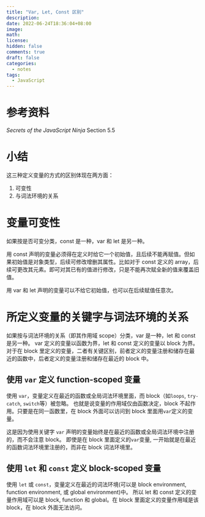 ```yaml
---
title: "Var, Let, Const 区别"
description:
date: 2022-06-24T18:36:04+08:00
image:
math:
license:
hidden: false
comments: true
draft: false
categories:
  - notes
tags:
  - JavaScript
---
```


# 参考资料

_Secrets of the JavaScript Ninja_ Section 5.5

# 小结

这三种定义变量的方式的区别体现在两方面：

1. 可变性
2. 与词法环境的关系

# 变量可变性

如果按是否可变分类，const 是一种，var 和 let 是另一种。

用 const 声明的变量必须得在定义时给它一个初始值，且后续不能再赋值。但如果初始值是对象类型，后续可修改增删其属性。比如对于 const 定义的 array，后续可更改其元素。即可对其已有的值进行修改，只是不能再次赋全新的值来覆盖旧值。

用 var 和 let 声明的变量可以不给它初始值，也可以在后续赋值任意次。

# 所定义变量的关键字与词法环境的关系

如果按与词法环境的关系（即其作用域 scope）分类，var 是一种，let 和 const 是另一种。
var 定义的变量以函数为界，let 和 const 定义的变量以 block 为界。
对于在 block 里定义的变量，二者有关键区别，前者定义的变量注册和储存在最近的函数中，后者定义的变量注册和储存在最近的 block 中。

## 使用 `var` 定义 function-scoped 变量

使用 `var`，变量定义在最近的函数或全局词法环境里面，而 block（如`loops`, `try-catch`, `switch`等）被忽略。 也就是说变量的作用域仅由函数决定，block 不起作用。只要是在同一函数里，在 block 外面可以访问到 block 里面用`var`定义的变量。

这是因为使用关键字 `var` 声明的变量始终是在最近的函数或全局词法环境中注册的，而不会注意 block。 即使是在 block 里面定义的`var`变量, 一开始就是在最近的函数词法环境里注册的，而非在 block 词法环境里。

## 使用 `let` 和 `const` 定义 block-scoped 变量

使用 `let` 或 `const`，变量定义在最近的词法环境(可以是 block environment, function environment, 或 global environment)中。 所以 let 和 const 定义的变量作用域可以是 block, function 和 global。在 block 里面定义的变量作用域是该 block，在 block 外面无法访问。
